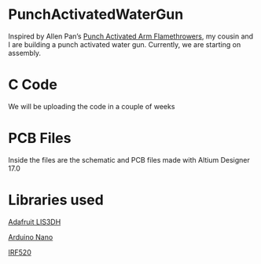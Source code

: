 # PunchActivatedWaterGun

<p> Inspired by Allen Pan’s <a href="https://www.hackster.io/Advanced/punch-activated-arm-flamethrowers-real-firebending-95bb80" target="_blank" title="A link to the project">Punch Activated Arm Flamethrowers</a>, 
my cousin and I are building a punch activated water gun. Currently, we are starting on assembly. </p>
  
# C Code
<p> We will be uploading the code in a couple of weeks </p>

# PCB Files

<p> Inside the files are the schematic and PCB files made with Altium Designer 17.0 </p>

# Libraries used

  <p> <a href="https://componentsearchengine.com/ga/part.php?partID=380883"> Adafruit LIS3DH  </a></p>
  <p> <a href="https://componentsearchengine.com/ga/part.php?partID=228694"> Arduino Nano </a></a></li>
  <p> <a href="https://www.snapeda.com/parts/IRF520/Vishay%20Siliconix/view-part/?ref=search&t=irf520"> IRF520</a></p>



